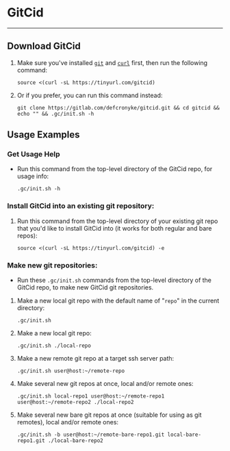 # GitCid

---

## Download GitCid

1. Make sure you've installed [`git`](https://git-scm.com) and
   [`curl`](https://man7.org/linux/man-pages/man1/curl.1.html) first,
   then run the following command:
   ```shell
   source <(curl -sL https://tinyurl.com/gitcid)
   ```
1. Or if you prefer, you can run this command instead:
   ```shell
   git clone https://gitlab.com/defcronyke/gitcid.git && cd gitcid && echo "" && .gc/init.sh -h
   ```

## Usage Examples

### Get Usage Help

- Run this command from the top-level directory of the GitCid repo, for usage info:
  ```shell
  .gc/init.sh -h
  ```

### Install GitCid into an existing git repository:

1. Run this command from the top-level directory of your existing git repo that
   you'd like to install GitCid into (it works for both regular and bare repos):
   ```shell
   source <(curl -sL https://tinyurl.com/gitcid) -e
   ```

### Make new git repositories:

- Run these `.gc/init.sh` commands from the top-level directory of the GitCid repo,
  to make new GitCid git repositories.

1. Make a new local git repo with the default name of "`repo`" in the current directory:
   ```shell
   .gc/init.sh
   ```
1. Make a new local git repo:
   ```shell
   .gc/init.sh ./local-repo
   ```
1. Make a new remote git repo at a target ssh server path:
   ```shell
   .gc/init.sh user@host:~/remote-repo
   ```
1. Make several new git repos at once, local and/or remote ones:
   ```shell
   .gc/init.sh local-repo1 user@host:~/remote-repo1 user@host:~/remote-repo2 ./local-repo2
   ```
1. Make several new bare git repos at once (suitable for using as git remotes), local and/or remote ones:
   ```shell
   .gc/init.sh -b user@host:~/remote-bare-repo1.git local-bare-repo1.git ./local-bare-repo2
   ```

